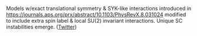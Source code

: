 
Models w/exact translational symmetry & SYK-like interactions introduced in https://journals.aps.org/prx/abstract/10.1103/PhysRevX.8.031024 modified to include extra spin label & local SU(2) invariant interactions. Unique SC instabilities emerge. ([Twitter](https://twitter.com/JoshuahHeath/status/1159865881612001281))
